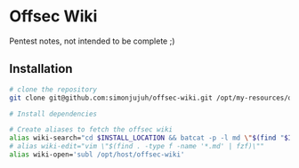# Offsec Wiki

Pentest notes, not intended to be complete ;)

## Installation

```bash
# clone the repository
git clone git@github.com:simonjujuh/offsec-wiki.git /opt/my-resources/offsec-wiki

# Install dependencies

# Create aliases to fetch the offsec wiki
alias wiki-search="cd $INSTALL_LOCATION && batcat -p -l md \"$(find "$INSTALL_LOCATION" -type f -name '*.md' | fzf)\""
# alias wiki-edit="vim \"$(find . -type f -name '*.md' | fzf)\""
alias wiki-open='subl /opt/host/offsec-wiki'
```